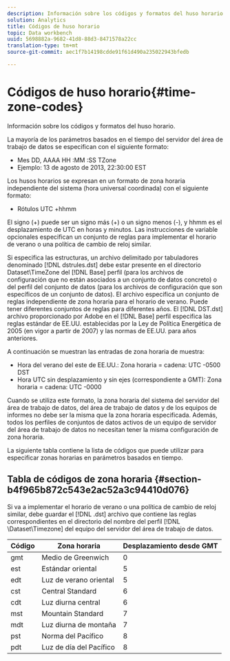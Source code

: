 ```yaml
---
description: Información sobre los códigos y formatos del huso horario.
solution: Analytics
title: Códigos de huso horario
topic: Data workbench
uuid: 5698882a-9682-41d8-88d3-8471578a22cc
translation-type: tm+mt
source-git-commit: aec1f7b14198cdde91f61d490a235022943bfedb

---
```



# Códigos de huso horario{#time-zone-codes}

Información sobre los códigos y formatos del huso horario.

La mayoría de los parámetros basados en el tiempo del servidor del área de trabajo de datos se especifican con el siguiente formato:

* Mes DD, AAAA HH :MM :SS TZone
* Ejemplo: 13 de agosto de 2013, 22:30:00 EST

Los husos horarios se expresan en un formato de zona horaria independiente del sistema (hora universal coordinada) con el siguiente formato:

* Rótulos UTC +hhmm

El signo (+) puede ser un signo más (+) o un signo menos (-), y hhmm es el desplazamiento de UTC en horas y minutos. Las instrucciones de variable opcionales especifican un conjunto de reglas para implementar el horario de verano o una política de cambio de reloj similar.

Si especifica las estructuras, un archivo delimitado por tabuladores denominado [!DNL dstrules.dst] debe estar presente en el directorio Dataset\TimeZone del [!DNL Base] perfil (para los archivos de configuración que no están asociados a un conjunto de datos concreto) o del perfil del conjunto de datos (para los archivos de configuración que son específicos de un conjunto de datos). El archivo especifica un conjunto de reglas independiente de zona horaria para el horario de verano. Puede tener diferentes conjuntos de reglas para diferentes años. El [!DNL DST.dst] archivo proporcionado por Adobe en el [!DNL Base] perfil especifica las reglas estándar de EE.UU. establecidas por la Ley de Política Energética de 2005 (en vigor a partir de 2007) y las normas de EE.UU. para años anteriores.

A continuación se muestran las entradas de zona horaria de muestra:

* Hora del verano del este de EE.UU.: Zona horaria = cadena: UTC -0500 DST
* Hora UTC sin desplazamiento y sin ejes (correspondiente a GMT): Zona horaria = cadena: UTC -0000

Cuando se utiliza este formato, la zona horaria del sistema del servidor del área de trabajo de datos, del área de trabajo de datos y de los equipos de informes no debe ser la misma que la zona horaria especificada. Además, todos los perfiles de conjuntos de datos activos de un equipo de servidor del área de trabajo de datos no necesitan tener la misma configuración de zona horaria.

La siguiente tabla contiene la lista de códigos que puede utilizar para especificar zonas horarias en parámetros basados en tiempo.

## Tabla de códigos de zona horaria {#section-b4f965b872c543e2ac52a3c94410d076}

Si va a implementar el horario de verano o una política de cambio de reloj similar, debe guardar el [!DNL .dst] archivo que contiene las reglas correspondientes en el directorio del nombre del perfil [!DNL \Dataset\Timezone] del equipo del servidor del área de trabajo de datos.

| Código | Zona horaria | Desplazamiento desde GMT |
|---|---|---|
| gmt | Medio de Greenwich | 0 |
| est | Estándar oriental | 5 |
| edt | Luz de verano oriental | 5 |
| cst | Central Standard | 6 |
| cdt | Luz diurna central | 6 |
| mst | Mountain Standard | 7 |
| mdt | Luz diurna de montaña | 7 |
| pst | Norma del Pacífico | 8 |
| pdt | Luz de día del Pacífico | 8 |

